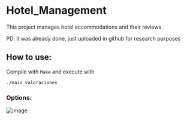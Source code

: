 # Hotel_Management
This project manages hotel accommodations and their reviews.

PD: it was already done, just uploaded in github for research purposes

## How to use:
Compile with `Make` and execute with 
```
./main_valoraciones
```
### Options:
![image](https://github.com/vicetrice/Hotel_Management/assets/138819830/408e3210-9d96-435c-bb61-3385be267562)
